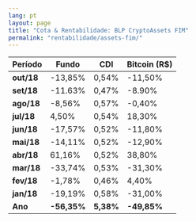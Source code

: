 ```yaml
---
lang: pt
layout: page
title: "Cota & Rentabilidade: BLP CryptoAssets FIM"
permalink: "rentabilidade/assets-fim/"
---
```


Período | Fundo | CDI | Bitcoin (R$)
---|---|---|---
**out/18** | -13,85% | 0,54% | -11,50%
**set/18** | -11.63% | 0,47% | -8.90%
**ago/18** | -8,56% | 0,57% | -0,40%
**jul/18** | 4,50% | 0,54% | 18,30%
**jun/18** | -17,57% | 0,52% | -11,80%
**mai/18** | -14,11% | 0,52% | -12,90%
**abr/18** | 61,16% | 0,52% | 38,80%
**mar/18** | -33,74% | 0,53% | -31,30%  
**fev/18** | -1,78% | 0,46% | 4,40%
**jan/18** | -19,19% | 0,58% | -31,00%  
**Ano**  | **-56,35%** | **5,38%** | **-49,85%**
